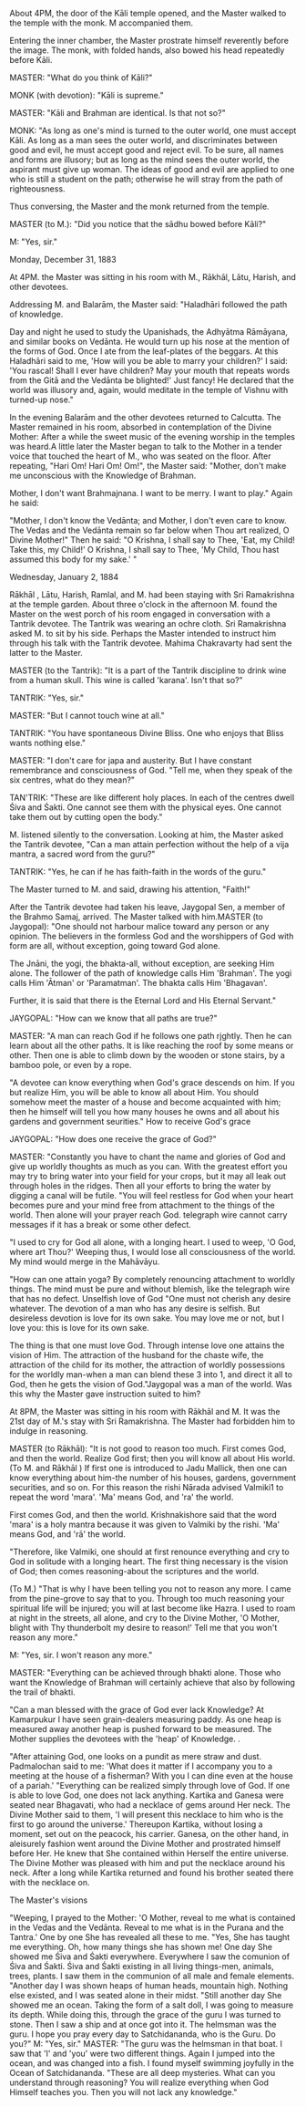 About 4PM, the door of the Kāli temple opened, and the Master walked to the temple with the monk. M accompanied them. 

Entering the inner chamber, the Master prostrate himself reverently before the image. The monk, with folded hands, also bowed his head repeatedly before Kāli.

MASTER: "What do you think of Kāli?"

MONK (with devotion): "Kāli is supreme."

MASTER: "Kāli and Brahman are identical. Is that not so?"

MONK: "As long as one's mind is turned to the outer world, one must accept Kāli. As long as a man sees the outer world, and discriminates between good and evil, he must
accept good and reject evil. To be sure, all names and forms are illusory; but as long as the mind sees the outer world, the aspirant must give up woman. The ideas of good and
evil are applied to one who is still a student on the path; otherwise he will stray from the path of righteousness.

Thus conversing, the Master and the monk returned from the temple.

MASTER (to M.): "Did you notice that the sādhu bowed before Kāli?"

M: "Yes, sir."

Monday, December 31, 1883

At 4PM. the Master was sitting in his room with M., Rākhāl, Lātu, Harish, and other devotees.

Addressing M. and Balarām, the Master said: "Haladhāri followed the path of knowledge.

Day and night he used to study the Upanishads, the Adhyātma Rāmāyana, and similar books on Vedānta. He would turn up his nose at the mention of the forms of God. Once
I ate from the leaf-plates of the beggars. At this Haladhāri said to me, 'How will you be able to marry your children?' I said: 'You rascal! Shall I ever have children? May your mouth that repeats words from the Gitā and the Vedānta be blighted!' Just fancy! He declared that the world was illusory and, again, would meditate in the temple of Vishnu with turned-up nose."

In the evening Balarām and the other devotees returned to Calcutta. The Master remained in his room, absorbed in contemplation of the Divine Mother: After a while the
sweet music of the evening worship in the temples was heard.A little later the Master began to talk to the Mother in a tender voice that touched the
heart of M., who was seated on the floor. After repeating, "Hari Om! Hari Om! Om!", the
Master said: "Mother, don't make me unconscious with the Knowledge of Brahman.

Mother, I don't want Brahmajnana. I want to be merry. I want to play." Again he said:

"Mother, I don't know the Vedānta; and Mother, I don't even care to know. The Vedas and the Vedānta remain so far below when Thou art realized, O Divine Mother!" Then he
said: "O Krishna, I shall say to Thee, 'Eat, my Child! Take this, my Child!' O Krishna, I
shall say to Thee, 'My Child, Thou hast assumed this body for my sake.' "


Wednesday, January 2, 1884

Rākhāl , Lātu, Harish, Ramlal, and M. had been staying with Sri Ramakrishna at the temple garden. About three o'clock in the afternoon M. found the Master on the west
porch of his room engaged in conversation with a Tantrik devotee. The Tantrik was wearing an ochre cloth. Sri Ramakrishna asked M. to sit by his side. Perhaps the Master
intended to instruct him through his talk with the Tantrik devotee. Mahima Chakravarty
had sent the latter to the Master.

MASTER (to the Tantrik): "It is a part of the Tantrik discipline to drink wine from a human skull. This wine is called 'karana'. Isn't that so?"

TANTRIK: "Yes, sir."

MASTER: "But I cannot touch wine at all."

TANTRlK: "You have spontaneous Divine Bliss. One who enjoys that Bliss wants nothing
else."

MASTER: "I don't care for japa and austerity. But I have constant remembrance and
consciousness of God.
"Tell me, when they speak of the six centres, what do they mean?"

TAN'TRIK: "These are like different holy places. In each of the centres dwell Śiva and
Śakti. One cannot see them with the physical eyes. One cannot take them out by
cutting open the body."

M. listened silently to the conversation. Looking at him, the Master asked the Tantrik
devotee, "Can a man attain perfection without the help of a vija mantra, a sacred word
from the guru?"

TANTRIK: "Yes, he can if he has faith-faith in the words of the guru."

The Master turned to M. and said, drawing his attention, "Faith!"

After the Tantrik devotee had taken his leave, Jaygopal Sen, a member of the Brahmo Samaj, arrived. The Master talked with him.MASTER (to Jaygopal): "One should not harbour malice toward any person or any opinion. The believers in the formless God and the worshippers of God with form are all,
without exception, going toward God alone.

The Jnāni, the yogi, the bhakta-all, without exception, are seeking Him alone. The follower of the path of knowledge calls Him
'Brahman'. The yogi calls Him 'Ātman' or 'Paramatman'. The bhakta calls Him
'Bhagavan'. 

Further, it is said that there is the Eternal Lord and His Eternal Servant."

JAYGOPAL: "How can we know that all paths are true?"

MASTER: "A man can reach God if he follows one path rjghtly. Then he can learn about all the other paths. It is like reaching the roof by some means or other. Then one is
able to climb down by the wooden or stone stairs, by a bamboo pole, or even by a rope.

"A devotee can know everything when God's grace descends on him. If you but realize Him, you will be able to know all about Him. You should somehow meet the master of a
house and become acquainted with him; then he himself will tell you how many houses he owns and all about his gardens and government seurities."
How to receive God's grace 

JAYGOPAL: "How does one receive the grace of God?"

MASTER: "Constantly you have to chant the name and glories of God and give up worldly thoughts as much as you can. With the greatest effort you may try to bring water into
your field for your crops, but it may all leak out through holes in the ridges. Then all your efforts to bring the water by digging a canal will be futile.
"You will feel restless for God when your heart becomes pure and your mind free from attachment to the things of the world. Then alone will your prayer reach God.
telegraph wire cannot carry messages if it has a break or some other defect.


"I used to cry for God all alone, with a longing heart. I used to weep, 'O God, where art Thou?' Weeping thus, I would lose all consciousness of the world. My mind would merge
in the Mahāvāyu.


"How can one attain yoga? By completely renouncing attachment to worldly things. The mind must be pure and without blemish, like the telegraph wire that has no defect.
Unselfish love of God "One must not cherish any desire whatever. The devotion of a man who has any desire
is selfish. But desireless devotion is love for its own sake. You may love me or not, but
I love you: this is love for its own sake.

The thing is that one must love God. Through intense love one attains the vision of Him. The attraction of the husband for the chaste wife, the attraction of the child for its
mother, the attraction of worldly possessions for the worldly man-when a man can blend these 3 into 1, and direct it all to God, then he gets the vision of God."Jaygopal was a man of the world. Was this why the Master gave instruction suited to him?

At 8PM, the Master was sitting in his room with Rākhāl and M. It was the 21st day of M.'s stay with Sri Ramakrishna. The Master had forbidden
him to indulge in reasoning.

MASTER (to Rākhāl): "It is not good to reason too much. First comes God, and then the world. Realize God first; then you will know all about His world. (To M. and Rākhāl ) If
first one is introduced to Jadu Mallick, then one can know everything about him-the number of his houses, gardens, government securities, and so on. For this reason the
rishi Nārada advised Valmiki1 to repeat the word 'mara'. 'Ma' means God, and 'ra' the world. 

First comes God, and then the world. Krishnakishore said that the word 'mara' is a holy mantra because it was given to Valmiki by the rishi. 'Ma' means God, and 'rā' the
world. 

"Therefore, like Valmiki, one should at first renounce everything and cry to God in
solitude with a longing heart. The first thing necessary is the vision of God; then comes
reasoning-about the scriptures and the world.

(To M.) "That is why I have been telling you not to reason any more. I came from the pine-grove to say that to you. Through too much reasoning your spiritual life will be
injured; you will at last become like Hazra. I used to roam at night in the streets, all alone, and cry to the Divine Mother, 'O Mother, blight with Thy thunderbolt my desire to reason!' Tell me that you won't reason any more."

M: "Yes, sir. I won't reason any more."

MASTER: "Everything can be achieved through bhakti alone. Those who want the Knowledge of Brahman will certainly achieve that also by following the trail of bhakti.

"Can a man blessed with the grace of God ever lack Knowledge? At Kamarpukur I have seen grain-dealers measuring paddy. As one heap is measured away another heap is pushed forward to be measured. The Mother supplies the devotees with the 'heap' of Knowledge. .

"After attaining God, one looks on a pundit as mere straw and dust. Padmalochan said
to me: 'What does it matter if I accompany you to a meeting at the house of a
fisherman? With you I can dine even at the house of a pariah.'
"Everything can be realized simply through love of God. If one is able to love God, one
does not lack anything. Kartika and Ganesa were seated near Bhagavati, who had a
necklace of gems around Her neck. The Divine Mother said to them, 'I will present this
necklace to him who is the first to go around the universe.' Thereupon Kartika, without
losing a moment, set out on the peacock, his carrier. Ganesa, on the other hand, in aleisurely fashion went around the Divine Mother and prostrated himself before Her. He
knew that She contained within Herself the entire universe. The Divine Mother was
pleased with him and put the necklace around his neck. After a long while Kartika
returned and found his brother seated there with the necklace on.

The Master's visions

"Weeping, I prayed to the Mother: 'O Mother, reveal to me what is contained in the
Vedas and the Vedānta. Reveal to me what is in the Purana and the Tantra.' One by one
She has revealed all these to me.
"Yes, She has taught me everything. Oh, how many things she has shown me! One day
She showed me Śiva and Śakti everywhere. Everywhere I saw the comunion of Śiva
and Śakti. Śiva and Śakti existing in all living things-men, animals, trees, plants. I saw
them in the communion of all male and female elements.
"Another day I was shown heaps of human heads, mountain high. Nothing else existed,
and I was seated alone in their midst.
"Still another day She showed me an ocean. Taking the form of a salt doll, I was going
to measure its depth. While doing this, through the grace of the guru I was turned to
stone. Then I saw a ship and at once got into it.
The helmsman was the guru. I hope you pray every day to Satchidananda, who is the
Guru. Do you?"
M: "Yes, sir."
MASTER: "The guru was the helmsman in that boat. I saw that 'I' and 'you' were two
different things. Again I jumped into the ocean, and was changed into a fish. I found
myself swimming joyfully in the Ocean of Satchidananda.
"These are all deep mysteries. What can you understand through reasoning? You will
realize everything when God Himself teaches you. Then you will not lack any
knowledge."

